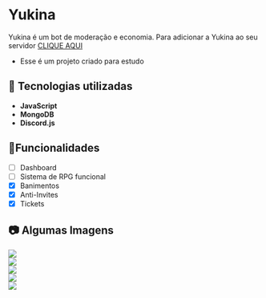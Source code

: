 

# Yukina
Yukina é um bot de moderação e economia.
Para adicionar a Yukina ao seu servidor [CLIQUE AQUI](https://discord.com/oauth2/authorize?client_id=599398298096500747&scope=bot&permissions=8)
- Esse é um projeto criado para estudo
 
## 📡 Tecnologias utilizadas
- **JavaScript**
- **MongoDB**
- **Discord.js**

## 🔰Funcionalidades
 - [ ] Dashboard
 - [ ] Sistema de RPG funcional
 - [x] Banimentos
 - [x] Anti-Invites
 - [x] Tickets

## 📷 Algumas Imagens
<div align="left">
  <img src="https://cdn.discordapp.com/attachments/926112877776089128/927422296459718696/unknown.png"/><br>
  <img src="https://cdn.discordapp.com/attachments/926112877776089128/927422522570440774/unknown.png"/><br>
  <img src="https://cdn.discordapp.com/attachments/915123231885758515/927422676316864622/unknown.png"/><br>
  <img src="https://cdn.discordapp.com/attachments/915123231885758515/927422900586303488/unknown.png"/><br>
  <img src="https://cdn.discordapp.com/attachments/915123231885758515/927422844223258624/unknown.png"/>
</div>
